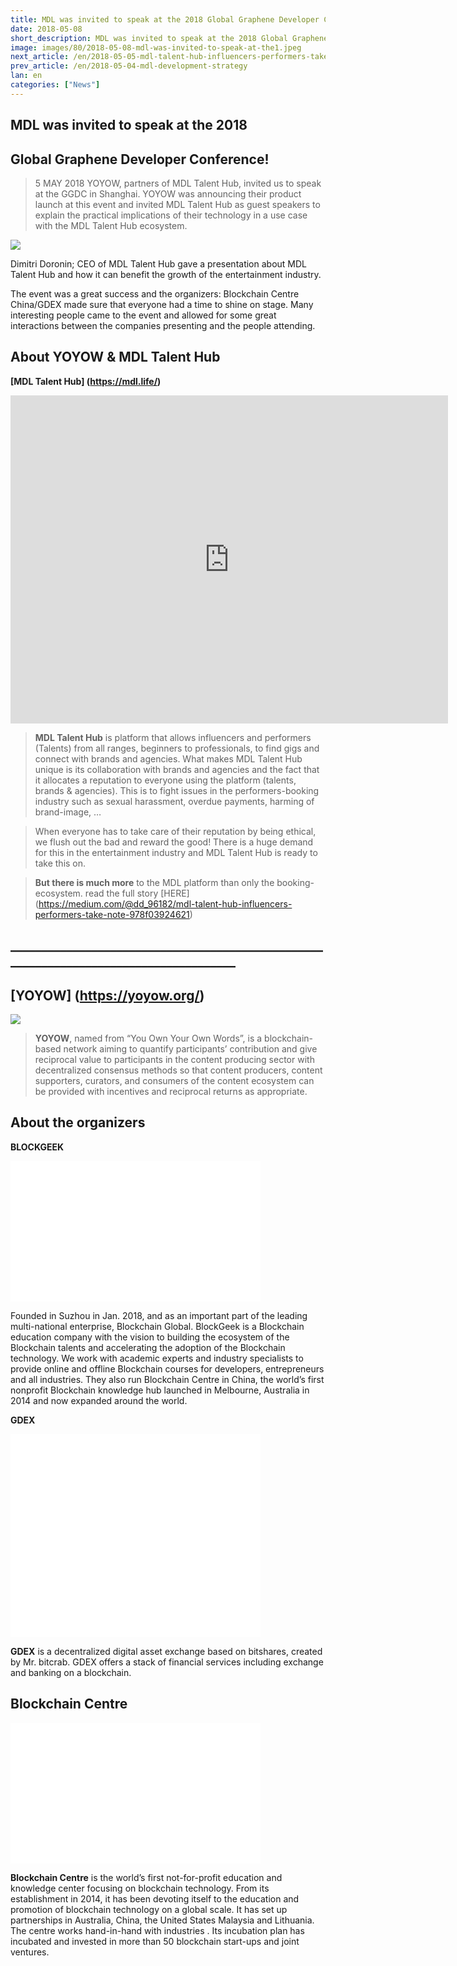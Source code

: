 ```yaml
---
title: MDL was invited to speak at the 2018 Global Graphene Developer Conference!
date: 2018-05-08
short_description: MDL was invited to speak at the 2018 Global Graphene Developer Conference!
image: images/80/2018-05-08-mdl-was-invited-to-speak-at-the1.jpeg
next_article: /en/2018-05-05-mdl-talent-hub-influencers-performers-take-note
prev_article: /en/2018-05-04-mdl-development-strategy
lan: en
categories: ["News"]
---
```


## MDL was invited to speak at the 2018 
## Global Graphene Developer Conference!

>5 MAY 2018 YOYOW, partners of MDL Talent Hub, invited us to speak at the GGDC in Shanghai. YOYOW was announcing their product launch at this event and invited MDL Talent Hub as guest speakers to explain the practical implications of their technology in a use case with the MDL Talent Hub ecosystem.

![](/images/80/2018-05-08-mdl-was-invited-to-speak-at-the2.jpeg)

Dimitri Doronin; CEO of MDL Talent Hub gave a presentation about MDL Talent Hub and how it can benefit the growth of the entertainment industry.

The event was a great success and the organizers: Blockchain Centre China/GDEX made sure that everyone had a time to shine on stage. Many interesting people came to the event and allowed for some great interactions between the companies presenting and the people attending.

## About YOYOW & MDL Talent Hub

**[MDL Talent Hub] (https://mdl.life/)**

<iframe width="700" height="525" src="https://www.youtube.com/embed/iUO7qL4xPSw" frameborder="0" allow="autoplay; encrypted-media" allowfullscreen></iframe>

>**MDL Talent Hub** is platform that allows influencers and performers (Talents) from all ranges, beginners to professionals, to find gigs and connect with brands and agencies. What makes MDL Talent Hub unique is its collaboration with brands and agencies and the fact that it allocates a reputation to everyone using the platform (talents, brands & agencies). This is to fight issues in the performers-booking industry such as sexual harassment, overdue payments, harming of brand-image, …

>When everyone has to take care of their reputation by being ethical, we flush out the bad and reward the good! There is a huge demand for this in the entertainment industry and MDL Talent Hub is ready to take this on.

>**But there is much more** to the MDL platform than only the booking-ecosystem. read the full story [HERE] (https://medium.com/@dd_96182/mdl-talent-hub-influencers-performers-take-note-978f03924621)

## ______________________________________________________________________________________

## [YOYOW] (https://yoyow.org/)



![](/images/80/2018-05-08-mdl-was-invited-to-speak-at-the3.png)

>**YOYOW**, named from “You Own Your Own Words”, is a blockchain-based network aiming to quantify participants’ contribution and give reciprocal value to participants in the content producing sector with decentralized consensus methods so that content producers, content supporters, curators, and consumers of the content ecosystem can be provided with incentives and reciprocal returns as appropriate.

## About the organizers

**BLOCKGEEK**

<iframe width="400" height="225" src="/images/80/2018-05-08-mdl-was-invited-to-speak-at-the6.png" frameborder="0" ></iframe>

Founded in Suzhou in Jan. 2018, and as an important part of the leading multi-national enterprise, Blockchain Global. BlockGeek is a Blockchain education company with the vision to building the ecosystem of the Blockchain talents and accelerating the adoption of the Blockchain technology. We work with academic experts and industry specialists to 
provide online and offline Blockchain courses for developers, entrepreneurs and all industries. They also run Blockchain Centre in China, the world’s first nonprofit Blockchain knowledge hub launched in Melbourne, Australia in 2014 and now expanded around the world.


**GDEX**

<iframe width="400" height="325" src="/images/80/2018-05-08-mdl-was-invited-to-speak-at-the4.png" frameborder="0" ></iframe>


**GDEX** is a decentralized digital asset exchange based on bitshares, created by Mr. bitcrab. GDEX offers a stack of financial services including exchange and banking on a blockchain.

## Blockchain Centre


<iframe width="400" height="225" src="/images/80/2018-05-08-mdl-was-invited-to-speak-at-the5.png" frameborder="0" ></iframe>


**Blockchain Centre** is the world’s first not-for-profit education and knowledge center focusing on blockchain technology. From its establishment in 2014, it has been devoting itself to the education and promotion of blockchain technology on a global scale. It has set up partnerships in Australia, China, the United States Malaysia and Lithuania. The centre works hand-in-hand with industries . Its incubation plan has incubated and invested in more than 50 blockchain start-ups and joint ventures.